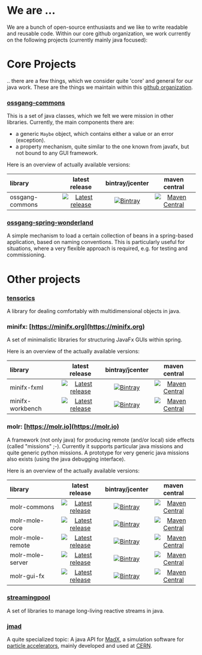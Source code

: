 # We are ...

We are a bunch of open-source enthusiasts and we like to write readable and reusable code. 
Within our core github organization, we work currently on the following projects (currently mainly java focused):

# Core Projects

.. there are a few things, which we consider quite 'core' and general for our java work. 
These are the things we maintain within this [github organization](https://github.com/ossgang).


### [ossgang-commons](ossgang-commons)
This is a set of java classes, which we felt we were mission in other libraries. Currently, the main components there are:
* a generic `Maybe` object, which contains either a value or an error (exception).
* a property mechanism, quite similar to the one known from javafx, but not bound to any GUI framework.

Here is an overview of actually available versions:

| library | latest release | bintray/jcenter | maven central |
|:---------|:-------:|:----------:|:----------------:|
|ossgang-commons| [![Latest release](https://img.shields.io/github/release/ossgang/ossgang-commons.svg?maxAge=1000)](https://github.com/ossgang/ossgang-commons/releases) |[![Bintray](https://img.shields.io/bintray/v/ossgang/ossgang-repo/ossgang-commons)](https://bintray.com/ossgang/ossgang-repo/ossgang-commons/_latestVersion)| [![Maven Central](https://img.shields.io/maven-central/v/org.ossgang/ossgang-commons)](https://search.maven.org/artifact/org.ossgang/ossgang-commons) |

### [ossgang-spring-wonderland](ossgang-spring-wonderland)
A simple mechanism to load a certain collection of beans in a spring-based application, 
based on naming conventions. This is particularly useful for situations, where a very flexible 
approach is required, e.g. for testing and commissioning. 

# Other projects

### [tensorics](https://tensorics.org)
A library for dealing comfortably with multidimensional objects in java.

### minifx: [https://minifx.org](https://minifx.org)
A set of minimalistic libraries for structuring JavaFx GUIs within spring.

Here is an overview of the actually available versions:
 
| library | latest release | bintray/jcenter | maven central |
|:---------|:-------:|:----------:|:----------------:|
|minifx-fxml| [![Latest release](https://img.shields.io/github/release/minifx/minifx-fxml.svg?maxAge=1000)](https://github.com/minifx/minifx-fxml/releases) |[![Bintray](https://img.shields.io/bintray/v/minifx/minifx-repo/minifx-fxml)](https://bintray.com/minifx/minifx-repo/minifx-fxml/_latestVersion)|[![Maven Central](https://img.shields.io/maven-central/v/org.minifx/minifx-fxml)](https://search.maven.org/artifact/org.minifx/minifx-fxml)|
|minifx-workbench| [![Latest release](https://img.shields.io/github/release/minifx/minifx-workbench.svg?maxAge=1000)](https://github.com/minifx/minifx-workbench/releases) |[![Bintray](https://img.shields.io/bintray/v/minifx/minifx-repo/minifx-workbench)](https://bintray.com/minifx/minifx-repo/minifx-workbench/_latestVersion)|[![Maven Central](https://img.shields.io/maven-central/v/org.minifx/minifx-workbench)](https://search.maven.org/artifact/org.minifx/minifx-workbench)|

### molr: [https://molr.io](https://molr.io)

A framework (not only java) for producing remote (and/or local) side effects (called "missions" ;-). 
Currently it supports particular java missions and quite generic python missions.
A prototype for very generic java missions also exists (using the java debugging interface).

Here is an overview of the actually available versions:

| library | latest release | bintray/jcenter | maven central |
|:---------|:-------:|:----------:|:----------------:|
|molr-commons|[![Latest release](https://img.shields.io/github/release/molr/molr.svg?maxAge=1000)](https://github.com/molr/molr/releases)|  [ ![Bintray](https://img.shields.io/bintray/v/molr/molr-repo/molr-commons) ](https://bintray.com/molr/molr-repo/molr-commons/_latestVersion) | [![Maven Central](https://img.shields.io/maven-central/v/io.molr/molr-commons)](https://search.maven.org/artifact/io.molr/molr-commons)|
|molr-mole-core | [![Latest release](https://img.shields.io/github/release/molr/molr.svg?maxAge=1000)](https://github.com/molr/molr/releases) | [ ![Bintray](https://img.shields.io/bintray/v/molr/molr-repo/molr-mole-core) ](https://bintray.com/molr/molr-repo/molr-mole-core/_latestVersion) | [![Maven Central](https://img.shields.io/maven-central/v/io.molr/molr-mole-core)](https://search.maven.org/artifact/io.molr/molr-mole-core)
|molr-mole-remote |  [![Latest release](https://img.shields.io/github/release/molr/molr.svg?maxAge=1000)](https://github.com/molr/molr/releases)| [ ![Bintray](https://img.shields.io/bintray/v/molr/molr-repo/molr-mole-remote) ](https://bintray.com/molr/molr-repo/molr-mole-remote/_latestVersion) | [![Maven Central](https://img.shields.io/maven-central/v/io.molr/molr-mole-remote)](https://search.maven.org/artifact/io.molr/molr-mole-remote) |
|molr-mole-server | [![Latest release](https://img.shields.io/github/release/molr/molr.svg?maxAge=1000)](https://github.com/molr/molr/releases) | [ ![Bintray](https://img.shields.io/bintray/v/molr/molr-repo/molr-mole-server) ](https://bintray.com/molr/molr-repo/molr-mole-server/_latestVersion) | [![Maven Central](https://img.shields.io/maven-central/v/io.molr/molr-mole-server)](https://search.maven.org/artifact/io.molr/molr-mole-server)|
|molr-gui-fx| [![Latest release](https://img.shields.io/github/release/molr/molr-gui-fx.svg?maxAge=1000)](https://github.com/molr/molr-gui-fx/releases)| [ ![Bintray](https://img.shields.io/bintray/v/molr/molr-repo/molr-gui-fx) ](https://bintray.com/molr/molr-repo/molr-gui-fx/_latestVersion) | [![Maven Central](https://img.shields.io/maven-central/v/io.molr/molr-gui-fx)](https://search.maven.org/artifact/io.molr/molr-gui-fx) |


### [streamingpool](https://streamingpool.org/)
A set of libraries to manage long-living reactive streams in java.

### [jmad](https://jmad.io/)
A quite specialized topic: A java API for [MadX](http://mad.web.cern.ch/mad/), a simulation software for [particle accelerators](https://en.wikipedia.org/wiki/Particle_accelerator), 
mainly developed and used at [CERN](https://home.cern/).


